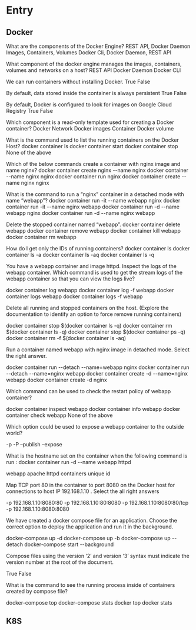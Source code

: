 # Entry


## Docker
What are the components of the Docker Engine? 
REST API, Docker Daemon
Images, Containers, Volumes
Docker Cli, Docker Daemon, REST API

What component of the docker engine manages the images, containers, volumes and networks on a host?
 REST API
 Docker Daemon
 Docker CLI

 We can run containers without installing Docker.
 True
 False

 By default, data stored inside the container is always persistent
 True
 False

 By default, Docker is configured to look for images on Google Cloud Registry
 True
 False

 Which component is a read-only template used for creating a Docker container?
 Docker Network
 Docker images
 Container
 Docker volume


What is the command used to list the running containers on the Docker Host?
 docker container ls
 docker container start
 docker container stop
 None of the above

 Which of the below commands create a container with nginx image and name nginx?
 docker container create nginx --name nginx
 docker container --name nginx nginx
 docker container run nginx
 docker container create --name nginx nginx

 What is the command to run a “nginx” container in a detached mode with name “webapp”?
 docker container run -it --name webapp nginx
 docker container run -it --name nginx webapp
 docker container run -d --name webapp nginx
 docker container run -d --name nginx webapp

Delete the stopped container named “webapp”.
docker container delete webapp
 docker container remove webapp
 docker container kill webapp
 docker container rm webapp


How do I get only the IDs of running containers?
 docker container ls
 docker container ls -a
 docker container ls -aq
 docker container ls -q

You have a webapp container and image httpd.
Inspect the logs of the webapp container.
Which command is used to get the stream logs of the webapp container so that you can view the logs live?

 docker container log webapp
 docker container log -f webapp
 docker container logs webapp
 docker container logs -f webapp

 Delete all running and stopped containers on the host. (Explore the documentation to identify an option to force remove running containers)

 docker container stop $(docker container ls -q)
 docker container rm $(docker container ls -q)
 docker container stop $(docker container ps -q)
 docker container rm -f $(docker container ls -aq)

 Run a container named webapp with nginx image in detached mode. Select the right answer.

 docker container run --detach --name=webapp nginx
 docker container run --detach --name=nginx webapp
 docker container create -d --name=nginx webapp
 docker container create -d nginx

 Which command can be used to check the restart policy of webapp container?

 docker container inspect webapp
 docker container info webapp
 docker container check webapp
 None of the above

 Which option could be used to expose a webapp container to the outside world?

 -p
 -P
 –publish
 –expose

 What is the hostname set on the container when the following command is run :
docker container run -d --name webapp httpd

 webapp
 apache
 httpd
 containers unique id

 Map TCP port 80 in the container to port 8080 on the Docker host for connections to host IP 192.168.1.10 . Select the all right answers

 -p 192.168.1.10:8080:80
 -p 192.168.1.10:80:8080
 -p 192.168.1.10:8080:80/tcp
 -p 192.168.1.10:8080:8080

 We have created a docker compose file for an application. Choose the correct option to deploy the application and run it in the background.

 docker-compose up -d
 docker-compose up -b
 docker-compose up --detach
 docker-compose start --background

 Compose files using the version ‘2’ and version ‘3’ syntax must indicate the version number at the root of the document.

 True
 False

 What is the command to see the running process inside of containers created by compose file?

 docker-compose top
 docker-compose stats
 docker top
 docker stats

## K8S